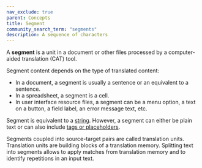 ```yaml
---
nav_exclude: true
parent: Concepts
title: Segment
community_search_term: "segments"
description: A sequence of characters
---
```


A **segment** is a unit in a document or other files processed by a computer-aided translation (CAT) tool.

Segment content depends on the type of translated content:

- In a document, a segment is usually a sentence or an equivalent to a sentence.
- In a spreadsheet, a segment is a cell.
- In user interface resource files, a segment can be a menu option, a text on a button, a field label, an error message text, etc.

Segment is equivalent to a [string](/string). However, a segment can either be plain text or can also include [tags or placeholders](/tags-and-placeholders).

Segments coupled into source-target pairs are called translation units. Translation units are building blocks of a translation memory.
Splitting text into segments allows to apply matches from translation memory and to identify repetitions in an input text.
